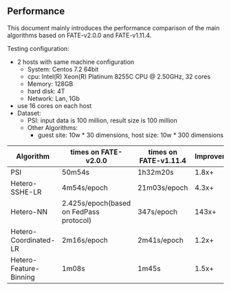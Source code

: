 ## Performance 
This document mainly introduces the performance comparison of the main algorithms based on FATE-v2.0.0 and FATE-v1.11.4.
  
Testing configuration:
* 2 hosts with same machine configuration
  * System: Centos 7.2 64bit
  * cpu: Intel(R) Xeon(R) Platinum 8255C CPU @ 2.50GHz, 32 cores 
  * Memory: 128GB
  * hard disk: 4T
  * Network: Lan, 1Gb
* use 16 cores on each host
* Dataset: 
  * PSI: input data is 100 million, result size is 100 million
  * Other Algorithms: 
    * guest site: 10w * 30 dimensions, host size: 10w * 300 dimensions

| Algorithm               | times on FATE-v2.0.0                     | times on FATE-v1.11.4       |   Improvements     |   
| ------------------------| ---------------------------------------- | --------------------------- | ------------------ |
| PSI                     | 50m54s                                   | 1h32m20s                    |  1.8x+             |                              
| Hetero-SSHE-LR          | 4m54s/epoch                              | 21m03s/epoch                |  4.3x+             |                              
| Hetero-NN               | 2.425s/epoch(based on FedPass protocol)  | 347s/epoch                  |  143x+             |                              
| Hetero-Coordinated-LR   | 2m16s/epoch                              | 2m41s/epoch                 |  1.2x+             |                              
| Hetero-Feature-Binning  | 1m08s                                    | 1m45s                       |  1.5x+             |                              
